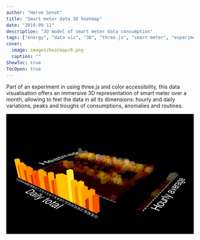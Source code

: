 ```yaml
---
author: "Herve Senot"
title: "Smart meter data 3D heatmap"
date: "2019-09-11"
description: "3D model of smart meter data consumption"
tags: ["energy", "data viz", "3D", "three.js", "smart meter", "experimental"]
cover:
  image: images/heatmap/0.png
  caption: ""
ShowToc: true
TocOpen: true
---
```


Part of an experiment in using three.js and color accessibility, this data visualisation offers an immersive 3D representation of smart meter over a month, allowing to feel the data in all its dimensions: hourly and daily variations, peaks and troughs of consumptions, anomalies and routines.

![smart meter 3D data visualization](/images/heatmap/1.jpeg)

